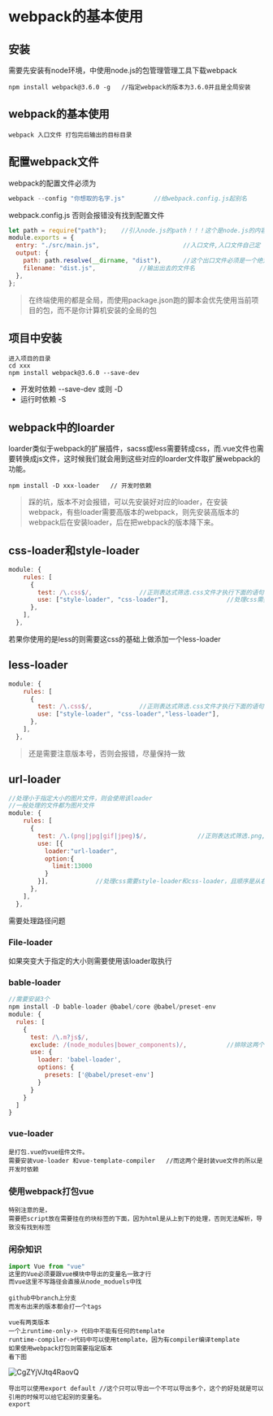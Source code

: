 # webpack的基本使用

## 安装

需要先安装有node环境，中使用node.js的包管理管理工具下载webpack

```
npm install webpack@3.6.0 -g   //指定webpack的版本为3.6.0并且是全局安装
```

## webpack的基本使用

```
webpack 入口文件 打包完后输出的目标目录    			
```

## 配置webpack文件

webpack的配置文件必须为

```js
webpack --config "你想取的名字.js"		//给webpack.config.js起别名
```

webpack.config.js    否则会报错没有找到配置文件

```javascript
let path = require("path");    //引入node.js的path！！！这个是node.js的内容
module.exports = {
  entry: "./src/main.js",						//入口文件,入口文件自己定
  output: {
    path: path.resolve(__dirname, "dist"),		//这个出口文件必须是一个绝对路径，而我们需要获取一个动态的绝对路径
    filename: "dist.js",   			//输出出去的文件名
  },
};
```

> 在终端使用的都是全局，而使用package.json跑的脚本会优先使用当前项目的包，而不是你计算机安装的全局的包

## 项目中安装

```
进入项目的目录
cd xxx
npm install webpack@3.6.0 --save-dev
```

- 开发时依赖			--save-dev  或则 -D
- 运行时依赖         -S

## webpack中的loarder

loarder类似于webpack的扩展插件，sacss或less需要转成css，而.vue文件也需要转换成js文件，这时候我们就会用到这些对应的loarder文件取扩展webpack的功能。

```
npm install -D xxx-loader   // 开发时依赖
```

> 踩的坑，版本不对会报错，可以先安装好对应的loader，在安装webpack，有些loader需要高版本的webpack，则先安装高版本的webpack后在安装loader，后在把webpack的版本降下来。

## css-loader和style-loader

```javascript
module: {
    rules: [
      {
        test: /\.css$/,				//正则表达式筛选.css文件才执行下面的语句
        use: ["style-loader", "css-loader"],				//处理css需要style-loader和css-loader，且顺序是从右向左读取
      },
    ],
  },
```

若果你使用的是less的则需要这css的基础上做添加一个less-loader

## less-loader

```javascript
module: {
    rules: [
      {
        test: /\.css$/,				//正则表达式筛选.css文件才执行下面的语句
        use: ["style-loader", "css-loader","less-loader"],				//处理css需要style-loader和css-loader，且顺序是从右向左读取
      },
    ],
  },
```

> 还是需要注意版本号，否则会报错，尽量保持一致

## url-loader

```javascript
//处理小于指定大小的图片文件，则会使用该loader
//一般处理的文件都为图片文件
module: {
    rules: [
      {
        test: /\.(png|jpg|gif|jpeg)$/,				//正则表达式筛选.png,jpg,gif,jpeg文件才执行下面的语句
        use: [{
          loader:"url-loader",
          option:{
            limit:13000
          }
        }],				//处理css需要style-loader和css-loader，且顺序是从右向左读取
      },
    ],
  },
```

需要处理路径问题

### File-loader

如果突变大于指定的大小则需要使用该loader取执行

### bable-loader

```javascript
//需要安装3个
npm install -D bable-loader @babel/core @babel/preset-env  
module: {
  rules: [
    {
      test: /\.m?js$/,
      exclude: /(node_modules|bower_components)/,			//排除这两个目录的.js文件
      use: {
        loader: 'babel-loader',
        options: {
          presets: ['@babel/preset-env']			
        }
      }
    }
  ]
}

```

### vue-loader

```
是打包.vue的vue组件文件。
需要安装vue-loader 和vue-template-compiler   //而这两个是封装vue文件的所以是开发时依赖
```



### 使用webpack打包vue

```
特别注意的是，
需要把script放在需要挂在的块标签的下面，因为html是从上到下的处理，否则无法解析，导致没有找到标签
```



### 闲杂知识

```javascript
import Vue from "vue"
这里的Vue必须要跟vue模块中导出的变量名一致才行
而vue这里不写路径会直接从node_moduels中找

```

```
github中branch上分支
而发布出来的版本都会打一个tags
```

```
vue有两类版本
一个上runtime-only-> 代码中不能有任何的template
runtime-compiler->代码中可以使用template，因为有compiler编译template
如果使用webpack打包则需要指定版本
看下图
```

![CgZYjVJtq4RaovQ](https://s2.loli.net/2022/01/01/CgZYjVJtq4RaovQ.png)

```
导出可以使用export default //这个只可以导出一个不可以导出多个，这个的好处就是可以引用的时候可以给它起别的变量名。
export 
```

